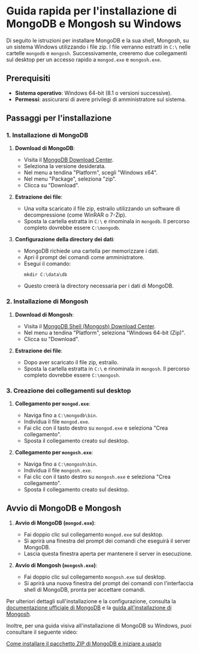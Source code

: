 # Guida rapida per l'installazione di MongoDB e Mongosh su Windows

Di seguito le istruzioni per installare MongoDB e la sua shell, Mongosh, su un sistema Windows utilizzando i file zip. I file verranno estratti in `C:\` nelle cartelle `mongodb` e `mongosh`. Successivamente, creeremo due collegamenti sul desktop per un accesso rapido a `mongod.exe` e `mongosh.exe`.

## Prerequisiti

- **Sistema operativo**: Windows 64-bit (8.1 o versioni successive).
- **Permessi**: assicurarsi di avere privilegi di amministratore sul sistema.

## Passaggi per l'installazione

### 1. Installazione di MongoDB

1. **Download di MongoDB**:
    - Visita il [MongoDB Download Center](https://www.mongodb.com/try/download/community).
    - Seleziona la versione desiderata.
    - Nel menu a tendina "Platform", scegli "Windows x64".
    - Nel menu "Package", seleziona "zip".
    - Clicca su "Download".

2. **Estrazione dei file**:
    - Una volta scaricato il file zip, estrailo utilizzando un software di decompressione (come WinRAR o 7-Zip).
    - Sposta la cartella estratta in `C:\` e rinominala in `mongodb`. Il percorso completo dovrebbe essere `C:\mongodb`.

3. **Configurazione della directory dei dati**:
    - MongoDB richiede una cartella per memorizzare i dati.
    - Apri il prompt dei comandi come amministratore.
    - Esegui il comando:
      ```shell
      mkdir C:\data\db
      ```
    - Questo creerà la directory necessaria per i dati di MongoDB.

### 2. Installazione di Mongosh

1. **Download di Mongosh**:
    - Visita il [MongoDB Shell (Mongosh) Download Center](https://www.mongodb.com/try/download/shell).
    - Nel menu a tendina "Platform", seleziona "Windows 64-bit (Zip)".
    - Clicca su "Download".

2. **Estrazione dei file**:
    - Dopo aver scaricato il file zip, estrailo.
    - Sposta la cartella estratta in `C:\` e rinominala in `mongosh`. Il percorso completo dovrebbe essere `C:\mongosh`.

### 3. Creazione dei collegamenti sul desktop

1. **Collegamento per `mongod.exe`**:
    - Naviga fino a `C:\mongodb\bin`.
    - Individua il file `mongod.exe`.
    - Fai clic con il tasto destro su `mongod.exe` e seleziona "Crea collegamento".
    - Sposta il collegamento creato sul desktop.

2. **Collegamento per `mongosh.exe`**:
    - Naviga fino a `C:\mongosh\bin`.
    - Individua il file `mongosh.exe`.
    - Fai clic con il tasto destro su `mongosh.exe` e seleziona "Crea collegamento".
    - Sposta il collegamento creato sul desktop.

## Avvio di MongoDB e Mongosh

1. **Avvio di MongoDB (`mongod.exe`)**:
    - Fai doppio clic sul collegamento `mongod.exe` sul desktop.
    - Si aprirà una finestra del prompt dei comandi che eseguirà il server MongoDB.
    - Lascia questa finestra aperta per mantenere il server in esecuzione.

2. **Avvio di Mongosh (`mongosh.exe`)**:
    - Fai doppio clic sul collegamento `mongosh.exe` sul desktop.
    - Si aprirà una nuova finestra del prompt dei comandi con l'interfaccia shell di MongoDB, pronta per accettare comandi.

Per ulteriori dettagli sull'installazione e la configurazione, consulta la [documentazione ufficiale di MongoDB](https://www.mongodb.com/docs/manual/tutorial/install-mongodb-on-windows-zip/) e la [guida all'installazione di Mongosh](https://www.mongodb.com/docs/mongodb-shell/install/).

Inoltre, per una guida visiva all'installazione di MongoDB su Windows, puoi consultare il seguente video:

[Come installare il pacchetto ZIP di MongoDB e iniziare a usarlo](https://www.youtube.com/watch?v=BqppnbosjUY)
